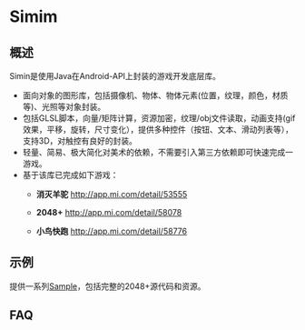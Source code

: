 Simim
========
概述
--------
Simin是使用Java在Android-API上封装的游戏开发底层库。

* 面向对象的图形库，包括摄像机、物体、物体元素(位置，纹理，颜色，材质等)、光照等对象封装。
* 包括GLSL脚本，向量/矩阵计算，资源加密，纹理/obj文件读取，动画支持(gif效果，平移，旋转，尺寸变化），提供多种控件（按钮、文本、滑动列表等），支持3D，对触控有良好的封装。
* 轻量、简易、极大简化对美术的依赖，不需要引入第三方依赖即可快速完成一游戏。
* 基于该库已完成如下游戏：
    * **消灭羊驼**
        http://app.mi.com/detail/53555

    * **2048+**
        http://app.mi.com/detail/58078
        
    * **小鸟快跑**
        http://app.mi.com/detail/58776
        

示例
--------
提供一系列[Sample](https://github.com/neuoZhuo/Simim-Sample)，包括完整的2048+源代码和资源。

FAQ
--------
